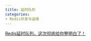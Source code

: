 ```yaml
---
title: 延时队列
categories: 
- Redis开发与运维
---
```


[Redis延时队列，这次彻底给你整明白了！](https://mp.weixin.qq.com/s/UNSE2B2yTOrobevRwSgVDQ)